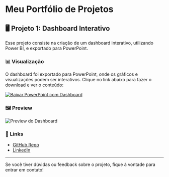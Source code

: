 # Meu Portfólio de Projetos

## 🖥️ Projeto 1: Dashboard Interativo

Esse projeto consiste na criação de um dashboard interativo, utilizando Power BI, e exportado para PowerPoint.

### 📊 Visualização

O dashboard foi exportado para PowerPoint, onde os gráficos e visualizações podem ser interativos. Clique no link abaixo para fazer o download e ver o conteúdo:

[![Baixar PowerPoint com Dashboard]([https://img.shields.io/badge/Download-PowerPoint-blue?style=for-the-badge)](https://1drv.ms/p/c/43651327c531fbef/EfxdasdBONNBtgRSzk7kufkB_BC6dC4Bpxo1vqaf1XUsVQ?e=q12dcD?download=1](https://raw.githubusercontent.com/rfaelvitor/portfolio/69b19397cc7420369c50e801adbc4f56c8af393c/Dashboard%20Financeiro%20Pessoal%20-%20C%C3%B3pia%20compartilh%C3%A1vel.pptx))

### 🖼️ Preview
![Preview do Dashboard](url_da_imagem_de_preview.png)

### 🔗 Links

- [GitHub Repo](URL_DO_REPOSITORIO)
- [LinkedIn](URL_LINKEDIN)

---

Se você tiver dúvidas ou feedback sobre o projeto, fique à vontade para entrar em contato!
